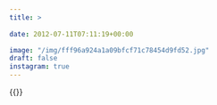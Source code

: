 ```yaml
---
title: >
  
date: 2012-07-11T07:11:19+00:00

image: "/img/fff96a924a1a09bfcf71c78454d9fd52.jpg"
draft: false
instagram: true
---
```


{{<photo src="/img/fff96a924a1a09bfcf71c78454d9fd52.jpg">}}
